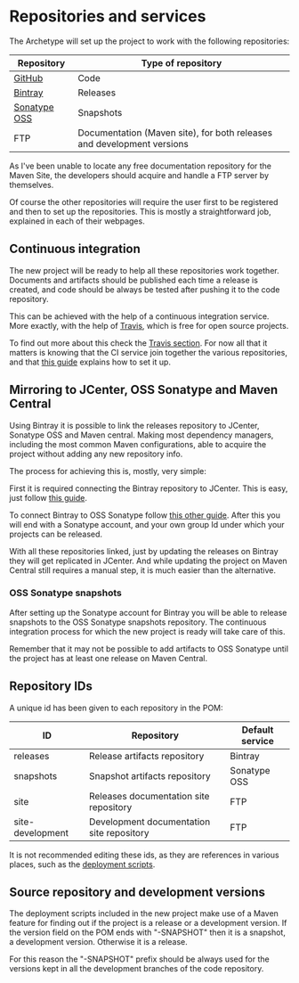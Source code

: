 # Repositories and services

The Archetype will set up the project to work with the following repositories:

|Repository|Type of repository|
|---|---|
|[GitHub](https://github.com/)|Code|
|[Bintray](https://bintray.com/)|Releases|
|[Sonatype OSS](https://oss.sonatype.org/)|Snapshots|
|FTP|Documentation (Maven site), for both releases and development versions|

As I've been unable to locate any free documentation repository for the Maven Site, the developers should acquire and handle a FTP server by themselves.

Of course the other repositories will require the user first to be registered and then to set up the repositories. This is mostly a straightforward job, explained in each of their webpages.

## Continuous integration

The new project will be ready to help all these repositories work together. Documents and artifacts should be published each time a release is created, and code should be always be tested after pushing it to the code repository.

This can be achieved with the help of a continuous integration service. More exactly, with the help of [Travis](https://travis-ci.org), which is free for open source projects.

To find out more about this check the [Travis section](./travis.html). For now all that it matters is knowing that the CI service join together the various repositories, and that [this guide](http://docs.travis-ci.com/user/getting-started/#To-get-started-with-Travis-CI%3A) explains how to set it up.

## Mirroring to JCenter, OSS Sonatype and Maven Central

Using Bintray it is possible to link the releases repository to JCenter, Sonatype OSS and Maven central. Making most dependency managers, including the most common Maven configurations, able to acquire the project without adding any new repository info.

The process for achieving this is, mostly, very simple:

First it is required connecting the Bintray repository to JCenter. This is easy, just follow [this guide](https://bintray.com/docs/usermanual/uploads/uploads_includingyourpackagesinjcenter.html).

To connect Bintray to OSS Sonatype follow [this other guide](http://blog.bintray.com/2014/02/11/bintray-as-pain-free-gateway-to-maven-central/). After this you will end with a Sonatype account, and your own group Id under which your projects can be released.

With all these repositories linked, just by updating the releases on Bintray they will get replicated in JCenter. And while updating the project on Maven Central still requires a manual step, it is much easier than the alternative.

### OSS Sonatype snapshots

After setting up the Sonatype account for Bintray you will be able to release snapshots to the OSS Sonatype snapshots repository. The continuous integration process for which the new project is ready will take care of this.

Remember that it may not be possible to add artifacts to OSS Sonatype until the project has at least one release on Maven Central.

## Repository IDs

A unique id has been given to each repository in the POM:

|ID|Repository|Default service|
|---|---|---|
|releases|Release artifacts repository|Bintray|
|snapshots|Snapshot artifacts repository|Sonatype OSS|
|site|Releases documentation site repository|FTP|
|site-development|Development documentation site repository|FTP|

It is not recommended editing these ids, as they are references in various places, such as the [deployment scripts](./deployment.html#Scripts).

## Source repository and development versions

The deployment scripts included in the new project make use of a Maven feature for finding out if the project is a release or a development version. If the version field on the POM ends with "-SNAPSHOT" then it is a snapshot, a development version. Otherwise it is a release.

For this reason the "-SNAPSHOT" prefix should be always used for the versions kept in all the development branches of the code repository.

